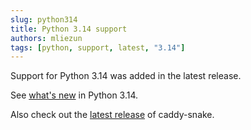 ```yaml
---
slug: python314
title: Python 3.14 support
authors: mliezun
tags: [python, support, latest, "3.14"]
---
```



Support for Python 3.14 was added in the latest release.

See [what's new](https://www.python.org/downloads/release/python-3140/) in Python 3.14.

Also check out the [latest release](https://github.com/mliezun/caddy-snake/releases) of caddy-snake.



